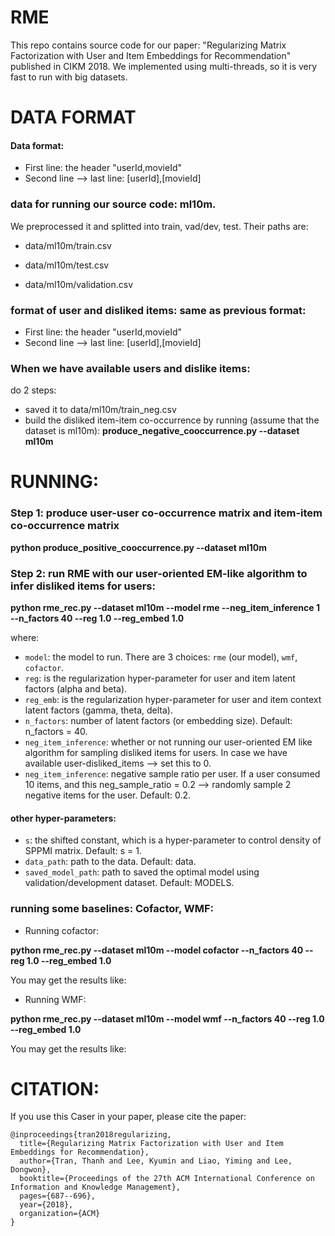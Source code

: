 # RME

This repo contains source code for our paper: "Regularizing Matrix Factorization with User and Item Embeddings for Recommendation" published in CIKM 2018. We implemented using multi-threads, so it is very fast to run with big datasets.

# DATA FORMAT 


#### Data format:
- First line: the header "userId,movieId"
- Second line --> last line: [userId],[movieId]

### data for running our source code: ml10m.
We preprocessed it and splitted into train, vad/dev, test. Their paths are:

- data/ml10m/train.csv

- data/ml10m/test.csv

- data/ml10m/validation.csv

### format of user and disliked items: same as previous format: 
- First line: the header "userId,movieId"
- Second line --> last line: [userId],[movieId]

### When we have available users and dislike items:
do 2 steps:
- saved it to data/ml10m/train_neg.csv
- build the disliked item-item co-occurrence by running (assume that the dataset is ml10m):
**produce_negative_cooccurrence.py --dataset ml10m**


# RUNNING:
### Step 1: produce user-user co-occurrence matrix and item-item co-occurrence matrix
**python produce_positive_cooccurrence.py --dataset ml10m**

### Step 2: run RME with our user-oriented EM-like algorithm to infer disliked items for users:
**python rme_rec.py --dataset ml10m --model rme --neg_item_inference 1 --n_factors 40 --reg 1.0 --reg_embed 1.0**

where:
- <code>model</code>: the model to run. There are 3 choices: <code>rme</code> (our model), <code>wmf</code>, <code>cofactor</code>.
- <code>reg</code>: is the regularization hyper-parameter for user and item latent factors (alpha and beta).
- <code>reg_emb</code>: is the regularization hyper-parameter for user and item context latent factors (gamma, theta, delta).
- <code>n_factors</code>: number of latent factors (or embedding size). Default: n_factors = 40.
- <code>neg_item_inference</code>: whether or not running our user-oriented EM like algorithm for sampling disliked items for users. In case we have available user-disliked_items --> set this to 0.
- <code>neg_item_inference</code>: negative sample ratio per user. If a user consumed 10 items, and this neg_sample_ratio = 0.2 --> randomly sample 2 negative items for the user. Default: 0.2.

#### other hyper-parameters:
- <code>s</code>: the shifted constant, which is a hyper-parameter to control density of SPPMI matrix. Default: s = 1.
- <code>data_path</code>: path to the data. Default: data.
- <code>saved_model_path</code>: path to saved the optimal model using validation/development dataset. Default: MODELS.

### running some baselines: Cofactor, WMF:
- Running cofactor:

**python rme_rec.py --dataset ml10m --model cofactor --n_factors 40 --reg 1.0 --reg_embed 1.0**

You may get the results like:

- Running WMF:

**python rme_rec.py --dataset ml10m --model wmf --n_factors 40 --reg 1.0 --reg_embed 1.0**

You may get the results like:




# CITATION:

If you use this Caser in your paper, please cite the paper:

```
@inproceedings{tran2018regularizing,
  title={Regularizing Matrix Factorization with User and Item Embeddings for Recommendation},
  author={Tran, Thanh and Lee, Kyumin and Liao, Yiming and Lee, Dongwon},
  booktitle={Proceedings of the 27th ACM International Conference on Information and Knowledge Management},
  pages={687--696},
  year={2018},
  organization={ACM}
}
```



